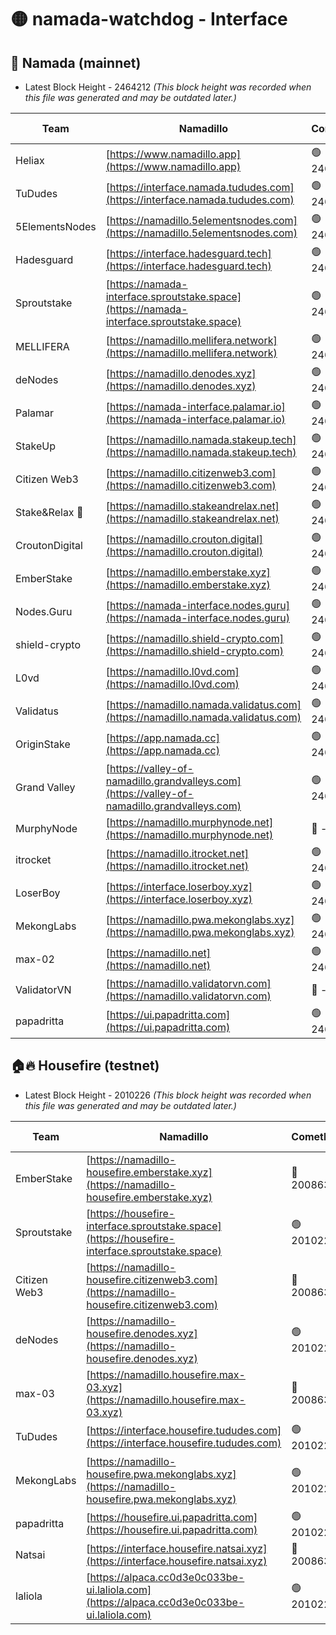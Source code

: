# 🟡 namada-watchdog - Interface

## 🚀 Namada (mainnet)
- Latest Block Height - 2464212 *(This block height was recorded when this file was generated and may be outdated later.)*

| Team | Namadillo | CometBFT | Indexer | MASP Indexer |
|-|-|-|-|-|
| Heliax | [https://www.namadillo.app](https://www.namadillo.app) | 🟢 2464195 | 🟢 2464195 | 🟢 2464196 |
| TuDudes | [https://interface.namada.tududes.com](https://interface.namada.tududes.com) | 🟢 2464196 | 🟢 2464196 | 🟢 2464195 |
| 5ElementsNodes | [https://namadillo.5elementsnodes.com](https://namadillo.5elementsnodes.com) | 🟢 2464196 | 🟢 2464196 | 🟢 2464196 |
| Hadesguard | [https://interface.hadesguard.tech](https://interface.hadesguard.tech) | 🟢 2464198 | 🟢 2464197 | 🟢 2464197 |
| Sproutstake | [https://namada-interface.sproutstake.space](https://namada-interface.sproutstake.space) | 🟢 2464198 | 🟢 2464198 | 🟢 2464198 |
| MELLIFERA | [https://namadillo.mellifera.network](https://namadillo.mellifera.network) | 🟢 2464199 | 🟢 2464199 | 🟢 2464199 |
| deNodes | [https://namadillo.denodes.xyz](https://namadillo.denodes.xyz) | 🟢 2464199 | 🟢 2464199 | 🟢 2464199 |
| Palamar | [https://namada-interface.palamar.io](https://namada-interface.palamar.io) | 🟢 2464200 | 🟢 2464200 | 🟢 2464200 |
| StakeUp | [https://namadillo.namada.stakeup.tech](https://namadillo.namada.stakeup.tech) | 🟢 2464200 | 🟢 2464200 | 🟢 2464200 |
| Citizen Web3 | [https://namadillo.citizenweb3.com](https://namadillo.citizenweb3.com) | 🟢 2464201 | 🟢 2464201 | 🟢 2464201 |
| Stake&Relax 🦥 | [https://namadillo.stakeandrelax.net](https://namadillo.stakeandrelax.net) | 🟢 2464201 | 🟢 2464201 | 🟢 2464201 |
| CroutonDigital | [https://namadillo.crouton.digital](https://namadillo.crouton.digital) | 🟢 2464202 | 🟢 2464202 | 🟢 2464202 |
| EmberStake | [https://namadillo.emberstake.xyz](https://namadillo.emberstake.xyz) | 🟢 2464202 | 🟢 2464202 | 🟢 2464202 |
| Nodes.Guru | [https://namada-interface.nodes.guru](https://namada-interface.nodes.guru) | 🟢 2464203 | 🟢 2464203 | 🟢 2464203 |
| shield-crypto | [https://namadillo.shield-crypto.com](https://namadillo.shield-crypto.com) | 🟢 2464203 | 🔴 2461960 | 🟢 2464203 |
| L0vd | [https://namadillo.l0vd.com](https://namadillo.l0vd.com) | 🟢 2464204 | 🟢 2464203 | 🟢 2464204 |
| Validatus | [https://namadillo.namada.validatus.com](https://namadillo.namada.validatus.com) | 🟢 2464205 | 🟢 2464204 | 🟢 2464205 |
| OriginStake | [https://app.namada.cc](https://app.namada.cc) | 🟢 2464205 | 🟢 2464205 | 🟢 2464205 |
| Grand Valley | [https://valley-of-namadillo.grandvalleys.com](https://valley-of-namadillo.grandvalleys.com) | 🟢 2464205 | 🟢 2464205 | 🟢 2464205 |
| MurphyNode | [https://namadillo.murphynode.net](https://namadillo.murphynode.net) | 🔴 - | 🔴 - | 🔴 - |
| itrocket | [https://namadillo.itrocket.net](https://namadillo.itrocket.net) | 🟢 2464208 | 🟢 2464208 | 🟢 2464208 |
| LoserBoy | [https://interface.loserboy.xyz](https://interface.loserboy.xyz) | 🟢 2464209 | 🟢 2464208 | 🟢 2464208 |
| MekongLabs | [https://namadillo.pwa.mekonglabs.xyz](https://namadillo.pwa.mekonglabs.xyz) | 🟢 2464209 | 🟢 2464209 | 🟢 2464209 |
| max-02 | [https://namadillo.net](https://namadillo.net) | 🟢 2464210 | 🟢 2464210 | 🟢 2464209 |
| ValidatorVN | [https://namadillo.validatorvn.com](https://namadillo.validatorvn.com) | 🔴 - | 🔴 - | 🔴 - |
| papadritta | [https://ui.papadritta.com](https://ui.papadritta.com) | 🟢 2464212 | 🟢 2464212 | 🟢 2464212 |

## 🏠🔥 Housefire (testnet)
- Latest Block Height - 2010226 *(This block height was recorded when this file was generated and may be outdated later.)*

| Team | Namadillo | CometBFT | Indexer | MASP Indexer |
|-|-|-|-|-|
| EmberStake | [https://namadillo-housefire.emberstake.xyz](https://namadillo-housefire.emberstake.xyz) | 🔴 2008636 | 🔴 2008636 | 🔴 2008636 |
| Sproutstake | [https://housefire-interface.sproutstake.space](https://housefire-interface.sproutstake.space) | 🟢 2010223 | 🟢 2010223 | 🟢 2010223 |
| Citizen Web3 | [https://namadillo-housefire.citizenweb3.com](https://namadillo-housefire.citizenweb3.com) | 🔴 2008636 | 🔴 1887621 | 🟢 2010224 |
| deNodes | [https://namadillo-housefire.denodes.xyz](https://namadillo-housefire.denodes.xyz) | 🟢 2010224 | 🟢 2010224 | 🟢 2010224 |
| max-03 | [https://namadillo.housefire.max-03.xyz](https://namadillo.housefire.max-03.xyz) | 🔴 2008636 | 🔴 2008636 | 🔴 2008636 |
| TuDudes | [https://interface.housefire.tududes.com](https://interface.housefire.tududes.com) | 🟢 2010225 | 🟢 2010225 | 🟢 2010225 |
| MekongLabs | [https://namadillo-housefire.pwa.mekonglabs.xyz](https://namadillo-housefire.pwa.mekonglabs.xyz) | 🟢 2010225 | 🟢 2010225 | 🟢 2010225 |
| papadritta | [https://housefire.ui.papadritta.com](https://housefire.ui.papadritta.com) | 🟢 2010225 | 🟢 2010225 | 🟢 2010225 |
| Natsai | [https://interface.housefire.natsai.xyz](https://interface.housefire.natsai.xyz) | 🔴 2008636 | 🔴 2008636 | 🔴 2008636 |
| laliola | [https://alpaca.cc0d3e0c033be-ui.laliola.com](https://alpaca.cc0d3e0c033be-ui.laliola.com) | 🟢 2010226 | 🟢 2010226 | 🟢 2010226 |

